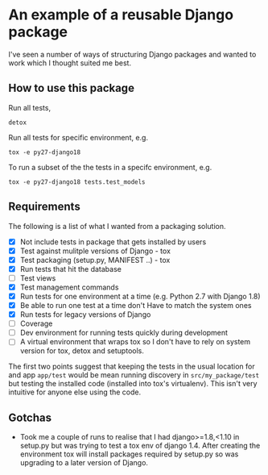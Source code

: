 # An example of a reusable Django package
I've seen a number of ways of structuring Django packages and wanted
to work which I thought suited me best.

## How to use this package
Run all tests,
```
detox
```

Run all tests for specific environment, e.g.
```
tox -e py27-django18
```

To run a subset of the the tests in a specifc environment, e.g.
```
tox -e py27-django18 tests.test_models
```

## Requirements
The following is a list of what I wanted from a packaging solution.

* [x] Not include tests in package that gets installed by users
* [x] Test against mulitple versions of Django - tox
* [x] Test packaging (setup.py, MANIFEST ..) - tox
* [x] Run tests that hit the database
* [ ] Test views
* [x] Test management commands
* [x] Run tests for one environment at a time (e.g. Python 2.7 with Django 1.8)
* [x] Be able to run one test at a time
don't Have to match the system ones
* [x] Run tests for legacy versions of Django
* [ ] Coverage
* [ ] Dev environment for running tests quickly during development
* [ ] A virtual environment that wraps tox so I don't have to rely on system
version for tox, detox and setuptools.

The first two points suggest that keeping the tests in
the usual location for and app `app/test` would be mean
running discovery in `src/my_package/test` but testing
the installed code (installed into tox's virtualenv).
This isn't very intuitive for anyone else using the code.

## Gotchas
* Took me a couple of runs to realise that I had django>=1.8,<1.10 in setup.py
but was trying to test a tox env of django 1.4.  After creating the environment
tox will install packages required by setup.py so was upgrading to a later
version of Django.
